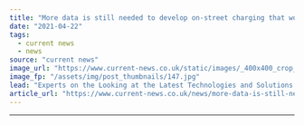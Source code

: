```yaml
---
title: "More data is still needed to develop on-street charging that works for everyone"
date: "2021-04-22"
tags: 
  - current news
  - news
source: "current news"
image_url: "https://www.current-news.co.uk/static/images/_400x400_crop_center-center/EV_Charging_3_--_Getty.jpg"
image_fp: "/assets/img/post_thumbnails/147.jpg"
lead: "Experts on the Looking at the Latest Technologies and Solutions to Supply On-Street Charging panel at the Everything EV Summit discussed the need for more information about people's habits and concerns as councils and companies look to rollout on-street charging."
article_url: "https://www.current-news.co.uk/news/more-data-is-still-need-to-develop-onstreet-charging-that-works-for-everyone?utm_source=rss-feeds&utm_medium=rss&utm_campaign=rss"
---
```


---
